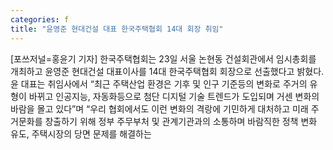 ```yaml
---
categories: f
title: "윤영준 현대건설 대표 한국주택협회 14대 회장 취임"
---
```

[포쓰저널=홍윤기 기자] 한국주택협회는 23일 서울 논현동 건설회관에서 임시총회를 개최하고 윤영준 현대건설 대표이사를 14대 한국주택협회 회장으로 선출했다고 밝혔다.윤 대표는 취임사에서 “최근 주택산업 환경은 기후 및 인구 기준등의 변화로 주거의 유형이 바뀌고 인공지능, 자동화등으로 첨단 디지털 기술 트렌드가 도입되며 거센 변화의 바람을 몰고 있다”며 “우리 협회에서도 이런 변화의 격랑에 기민하게 대처하고 미래 주거문화를 창출하기 위해 정부 주무부처 및 관계기관과의 소통하며 바람직한 정책 변화 유도, 주택시장의 당면 문제를 해결하는